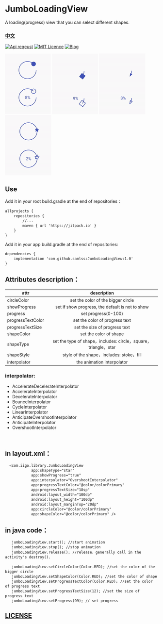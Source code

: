 # JumboLoadingView
A loading(progress) view that you can select different shapes.

### [中文](https://github.com/samlss/JumboLoadingView/blob/master/README-ZH.md)

[![Api reqeust](https://img.shields.io/badge/api-11+-green.svg)](https://github.com/samlss/JumboLoadingView)  [![MIT Licence](https://badges.frapsoft.com/os/mit/mit.svg?v=103)](https://github.com/samlss/JumboLoadingView/blob/master/LICENSE) [![Blog](https://img.shields.io/badge/samlss-blog-orange.svg)](https://blog.csdn.net/Samlss)


![screenshot_circle](https://github.com/samlss/JumboLoadingView/blob/master/screenshots/screenshot_circle.gif)
![screenshot_square](https://github.com/samlss/JumboLoadingView/blob/master/screenshots/screenshot_square.gif)
![screenshot_triangel](https://github.com/samlss/JumboLoadingView/blob/master/screenshots/screenshot_triangel.gif)
![screenshot_star](https://github.com/samlss/JumboLoadingView/blob/master/screenshots/screenshot_star.gif)



## Use <br>
Add it in your root build.gradle at the end of repositories：
```
allprojects {
    repositories {
        //...
        maven { url 'https://jitpack.io' }
    }
}
```

Add it in your app build.gradle at the end of repositories:
```
dependencies {
    implementation 'com.github.samlss:JumboLoadingView:1.0'
}
```

## Attributes description：

| attr        | description           |
| ------------- |:-------------:|
| circleColor      | set the color of the bigger circle |
| showProgress | set if show progress, the default is not to show |
| progress | set progress(0-100) |
| progressTextColor | set the color of progress text |
| progressTextSize | set the size of progress text |
| shapeColor | set the color of shape |
| shapeType | set the type of shape，includes: circle，square，triangle，star |
| shapeStyle | style of the shape，includes: stoke，fill |
| interpolator | the animation interpolator |

### interpolator: <br>
* AccelerateDecelerateInterpolator
* AccelerateInterpolator
* DecelerateInterpolator
* BounceInterpolator
* CycleInterpolator
* LinearInterpolator
* AnticipateOvershootInterpolator
* AnticipateInterpolator
* OvershootInterpolator

<br/>


## in layout.xml：
```
  <com.iigo.library.JumboLoadingView
            app:shapeType="star"
            app:showProgress="true"
            app:interpolator="OvershootInterpolator"
            app:progressTextColor="@color/colorPrimary"
            app:progressTextSize="18sp"
            android:layout_width="100dp"
            android:layout_height="100dp"
            android:layout_marginTop="20dp"
            app:circleColor="@color/colorPrimary"
            app:shapeColor="@color/colorPrimary" />
```

## in java code：
```
   jumboLoadingView.start(); //start animation
   jumboLoadingView.stop(); //stop animation
   jumboLoadingView.release(); //release，generally call in the activity's destroy().
   
   jumboLoadingView.setCircleColor(Color.RED); //set the color of the bigger circle
   jumboLoadingView.setShapeColor(Color.RED); //set the color of shape
   jumboLoadingView.setProgressTextColor(Color.RED); //set the color of progress text
   jumboLoadingView.setProgressTextSize(12); //set the size of progress text
   jumboLoadingView.setProgress(99); // set progress
```


## [LICENSE](https://github.com/samlss/JumboLoadingView/blob/master/LICENSE)
